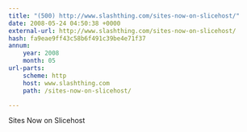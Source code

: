 ```yaml
---
title: "(500) http://www.slashthing.com/sites-now-on-slicehost/"
date: 2008-05-24 04:50:38 +0000
external-url: http://www.slashthing.com/sites-now-on-slicehost/
hash: fa9eae9ff43c58b6f491c39be4e71f37
annum:
    year: 2008
    month: 05
url-parts:
    scheme: http
    host: www.slashthing.com
    path: /sites-now-on-slicehost/

---
```


Sites Now on Slicehost 
